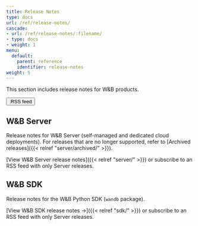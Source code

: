 ```yaml
---
title: Release Notes
type: docs
url: /ref/release-notes/
cascade:
- url: /ref/release-notes/:filename/
- type: docs
- weight: 1
menu:
  default:
    parent: reference
    identifier: release-notes
weight: 5
---
```


This section includes release notes for W&B products.

<a href="/ref/release-notes/index.xml"><button class="btn btn-primary mb-4 feedback--answer"><i class="fa-sharp fa-regular fa-square-rss" alt="RSS icon"></i>&nbsp;RSS feed</button></a>

## W&B Server

Release notes for W&B Server (self-managed and dedicated cloud deployments). For releases that are no longer supported, refer to [Archived releases]({{< relref "server/archived/" >}}).

[View W&B Server release notes]({{< relref "server/" >}}) or subscribe to an RSS feed with only Server releases.

## W&B SDK

Release notes for the W&B Python SDK (`wandb` package).

[View W&B SDK release notes →]({{< relref "sdk/" >}}) or subscribe to an RSS feed with only Server releases.
